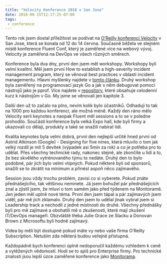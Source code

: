 ```yaml
---
title: "Velocity Konference 2018 v San Jose"
date: 2018-06-15T12:17:25-07:00
tags:
 - conference
---
```


Tento rok jsem dostal příležitost se podívat na [O’Reilly konferenci Velocity](https://conferences.oreilly.com/velocity/vl-ca) v San Jose, která se konala od 12 do 14 června. Současně běžela ve stejném místě konference Fluent Conf, který je zaměřené více na webový vývoj. Velocity je zaměřená na DevOps ve všech různých směrech.

Konference byla dva dny, první den jsem měl workshopy. Workshopy byli velmi kvalitní. Měl jsem první How to establish a high-severity incident management program, který se věnoval best practices v oblasti incident managementu. Hlavní myšlenky najdete v [tomto článku](https://www.gremlin.com/community/tutorials/how-to-establish-a-high-severity-incident-management-program/). Druhý workshop byla zaměřený na programovací jazyk Go a jak v něm debugovat pomocí nástrojů jako je pprof. Více najdete v [repository](https://github.com/campoy/go-tooling-workshop), které obsahuje celodenní kurz k nástrojům v Go. My jsme se věnovali jen kapitole 3.

Další den už to začalo na plno, nevím kolik bylo účastníků. Odhaduji to tak na 1000 pro každou konferenci, ale možná méně. Každý den ráno mělo Velocity serii keynotes a naopak Fluent měl sessions a to se v poledne prohodilo. Součástí konference byla velká Expo hall, kde byli firmy a ukazovali co dělají, produkty a také se snažili nabírat lidi.

Kvalita keynotes byla velmi dobrá, první den nejlepší
určitě hned první od Astrid Atkinson (Google) - Designing for five nines, která mluvilo o tom jak velký rozdíl je mít 5 devítek (výpadek asi 5min za rok) a co je potřeba pro to udělat. Přes všechny technické rady, nakonec stejně, ale zkončíte u lidí a to, že bez skvělého vytrénovaného týmu to nedáte. Druhý den to bylo podobné, pár jich bylo velmi vtipných. Pokud některé byli od sponsorů, snažili se to zkrátit na minimum a přinést aspoň něco zajímavého.

Session jsou vždy trochu problém, zavisí co si vyberete. Pokud znáte přednášejícího, tak většinou neminete. Já jsem bohužel pár přednášejících znal a zjistil jsem, že mluví o tom samém jako před týdenem na Monitoramě. Jen jeden měl uplně nové téma. První den jsem tápal a pár zajímavých jsem viděl, pár mě jich zklamalo. Druhý den jsem to udělal jinak vybral jsem si Leadership track a nechodil z jedné místnosti do druhé. Všechny přednášky byli pro mě zajímavé a obohatili mě o zkušenosti, které mají zkušení IT/DevOps manageři. Obzvláště třeba Julie Grace ze Slacku a Donovan Brown z Microsoftu byli hodně zajímavý.

Videa by měli být dostupné pokud máte vy nebo vaše firma O’Reilly Subscription. Netuším zda některá budou veřejně přístupná.

Každopádně bych konferenci úplně nedoporučil každému vzhledem k ceně a vytěžených vědomostí. Hodí se to spíš pro Enterprise firmy. Pro technické znalosti jsou lepší úzce zaměřené konference jako [Monitorama](/blog/2018/06/monitorama-konference-2018-v-portlandu/).
